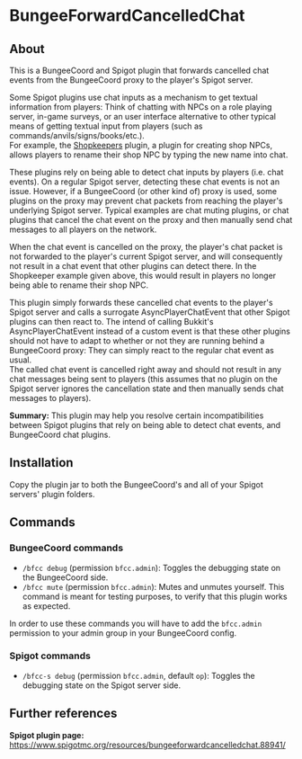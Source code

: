 # BungeeForwardCancelledChat

## About

This is a BungeeCoord and Spigot plugin that forwards cancelled chat events from the BungeeCoord proxy to the player's Spigot server.

Some Spigot plugins use chat inputs as a mechanism to get textual information from players: Think of chatting with NPCs on a role playing server, in-game surveys, or an user interface alternative to other typical means of getting textual input from players (such as commands/anvils/signs/books/etc.).  
For example, the [Shopkeepers](https://www.spigotmc.org/resources/shopkeepers.80756/) plugin, a plugin for creating shop NPCs, allows players to rename their shop NPC by typing the new name into chat.

These plugins rely on being able to detect chat inputs by players (i.e. chat events). On a regular Spigot server, detecting these chat events is not an issue. However, if a BungeeCoord (or other kind of) proxy is used, some plugins on the proxy may prevent chat packets from reaching the player's underlying Spigot server. Typical examples are chat muting plugins, or chat plugins that cancel the chat event on the proxy and then manually send chat messages to all players on the network.

When the chat event is cancelled on the proxy, the player's chat packet is not forwarded to the player's current Spigot server, and will consequently not result in a chat event that other plugins can detect there. In the Shopkeeper example given above, this would result in players no longer being able to rename their shop NPC.

This plugin simply forwards these cancelled chat events to the player's Spigot server and calls a surrogate AsyncPlayerChatEvent that other Spigot plugins can then react to. The intend of calling Bukkit's AsyncPlayerChatEvent instead of a custom event is that these other plugins should not have to adapt to whether or not they are running behind a BungeeCoord proxy: They can simply react to the regular chat event as usual.  
The called chat event is cancelled right away and should not result in any chat messages being sent to players (this assumes that no plugin on the Spigot server ignores the cancellation state and then manually sends chat messages to players).

**Summary:** This plugin may help you resolve certain incompatibilities between Spigot plugins that rely on being able to detect chat events, and BungeeCoord chat plugins.

## Installation

Copy the plugin jar to both the BungeeCoord's and all of your Spigot servers' plugin folders.

## Commands

### BungeeCoord commands

* `/bfcc debug` (permission `bfcc.admin`): Toggles the debugging state on the BungeeCoord side.
* `/bfcc mute` (permission `bfcc.admin`): Mutes and unmutes yourself. This command is meant for testing purposes, to verify that this plugin works as expected.

In order to use these commands you will have to add the `bfcc.admin` permission to your admin group in your BungeeCoord config.

### Spigot commands

* `/bfcc-s debug` (permission `bfcc.admin`, default `op`): Toggles the debugging state on the Spigot server side.

## Further references

**Spigot plugin page:** https://www.spigotmc.org/resources/bungeeforwardcancelledchat.88941/

